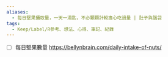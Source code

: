 ```yaml
---
aliases:
  - 每日堅果攝取量，一天一湯匙，不必顆顆計較擔心吃過量 | 肚子與腦袋
tags:
  - Keep/Label/R參考、想法、心得、筆記、紀錄
---
```



- [ ] 每日堅果數量
https://bellynbrain.com/daily-intake-of-nuts/